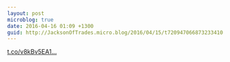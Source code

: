 ```yaml
---
layout: post
microblog: true
date: 2016-04-16 01:09 +1300
guid: http://JacksonOfTrades.micro.blog/2016/04/15/t720947066873233410.html
---
```

[t.co/v8kBv5EA1...](https://t.co/v8kBv5EA1d)
